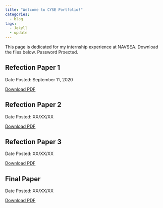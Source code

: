 ```yaml
---
title: "Welcome to CYSE Portfolio!"
categories:
  - blog
tags:
  - Jekyll
  - update
---
```

<p> This page is dedicated for my internship experience at NAVSEA.  Download the files below.  Password Proected. </p>
<div> 
  <h2> Refection Paper 1 </h2>
  <div class = "notice--info">
    <p> Date Posted: September 11, 2020 </p>
    <a href="/assets/#" class="btn btn--success .btn--small"> Download PDF</a> 
  </div>
</div>

<div> 
  <h2> Refection Paper 2 </h2>
  <div class = "notice--info">
    <p> Date Posted: XX/XX/XX </p>
    <a href="/assets/#" class="btn btn--success .btn--small"> Download PDF</a> 
  </div>
</div>

<div> 
  <h2> Refection Paper 3 </h2>
  <div class = "notice--info">
    <p> Date Posted: XX/XX/XX </p>
    <a href="/assets/#" class="btn btn--success .btn--small"> Download PDF</a> 
  </div>
</div>

<div> 
  <h2> Final Paper </h2>
  <div class = "notice--danger">
    <p> Date Posted: XX/XX/XX </p>
    <a href="/assets/#" class="btn btn--primary .btn--small"> Download PDF</a> 
  </div>
</div>



